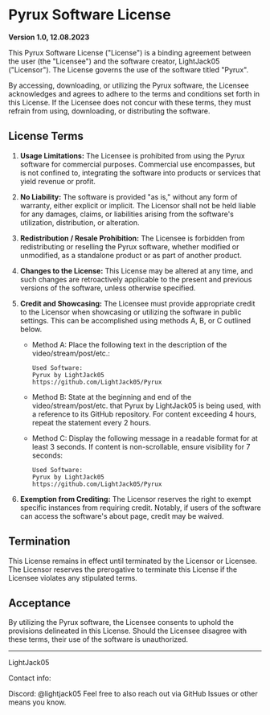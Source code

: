 # Pyrux Software License

**Version 1.0, 12.08.2023**

This Pyrux Software License ("License") is a binding agreement between the user (the "Licensee") and the software creator, LightJack05 ("Licensor"). The License governs the use of the software titled "Pyrux".

By accessing, downloading, or utilizing the Pyrux software, the Licensee acknowledges and agrees to adhere to the terms and conditions set forth in this License. If the Licensee does not concur with these terms, they must refrain from using, downloading, or distributing the software.

## License Terms

1. **Usage Limitations:**
   The Licensee is prohibited from using the Pyrux software for commercial purposes. Commercial use encompasses, but is not confined to, integrating the software into products or services that yield revenue or profit.

2. **No Liability:**
   The software is provided "as is," without any form of warranty, either explicit or implicit. The Licensor shall not be held liable for any damages, claims, or liabilities arising from the software's utilization, distribution, or alteration.

3. **Redistribution / Resale Prohibition:**
   The Licensee is forbidden from redistributing or reselling the Pyrux software, whether modified or unmodified, as a standalone product or as part of another product.

4. **Changes to the License:**
   This License may be altered at any time, and such changes are retroactively applicable to the present and previous versions of the software, unless otherwise specified.

5. **Credit and Showcasing:**
   The Licensee must provide appropriate credit to the Licensor when showcasing or utilizing the software in public settings. This can be accomplished using methods A, B, or C outlined below.

   - Method A: Place the following text in the description of the video/stream/post/etc.:
     ```
     Used Software:
     Pyrux by LightJack05
     https://github.com/LightJack05/Pyrux
     ```

   - Method B: State at the beginning and end of the video/stream/post/etc. that Pyrux by LightJack05 is being used, with a reference to its GitHub repository. For content exceeding 4 hours, repeat the statement every 2 hours.

   - Method C: Display the following message in a readable format for at least 3 seconds. If content is non-scrollable, ensure visibility for 7 seconds:
     ```
     Used Software:
     Pyrux by LightJack05
     https://github.com/LightJack05/Pyrux
     ```

6. **Exemption from Crediting:**
   The Licensor reserves the right to exempt specific instances from requiring credit. Notably, if users of the software can access the software's about page, credit may be waived.

## Termination

This License remains in effect until terminated by the Licensor or Licensee. The Licensor reserves the prerogative to terminate this License if the Licensee violates any stipulated terms.

## Acceptance

By utilizing the Pyrux software, the Licensee consents to uphold the provisions delineated in this License. Should the Licensee disagree with these terms, their use of the software is unauthorized.

---

LightJack05

Contact info:

Discord: @lightjack05
Feel free to also reach out via GitHub Issues or other means you know.
